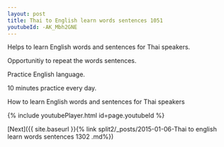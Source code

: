 ```yaml
---
layout: post
title: Thai to English learn words sentences 1051 
youtubeId: -AK_Mbh2GNE
---
```

 
 
Helps to learn English words and sentences for Thai speakers.

Opportunitiy to repeat the words sentences. 

Practice English language. 
 
10 minutes practice every day. 
 
How to learn English words and sentences for Thai speakers 
 
{% include youtubePlayer.html id=page.youtubeId %}
 
 
[Next]({{ site.baseurl }}{% link  split2/_posts/2015-01-06-Thai to english learn words sentences 1302 .md%})
 
